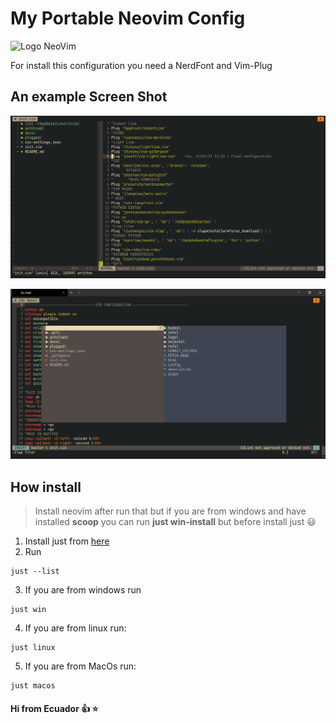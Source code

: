 # My Portable Neovim Config

![Logo NeoVim](https://upload.wikimedia.org/wikipedia/commons/thumb/4/4f/Neovim-logo.svg/1280px-Neovim-logo.svg.png)

For install this configuration you need a NerdFont and Vim-Plug


## An example Screen Shot 

![Captura de los Plugins](docs/plugins1.png)

![Captura 2](docs/plugins2.png)

## How install

> Install neovim after run that but if you are from windows and have installed **scoop** you can run **just win-install** but before install just 😃  

1. Install just from [here](https://github.com/casey/just#installation)
2. Run 

````
just --list
````
3. If you are from windows run 
````
just win
````

4. If you are from linux run:
````
just linux

````
5. If you are from MacOs run:
````
just macos

````

#### Hi from Ecuador :thumbsup: :star:



